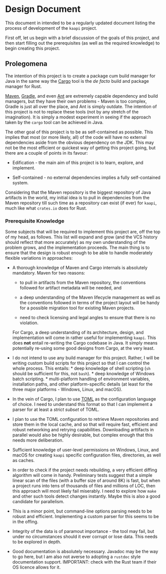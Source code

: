 # Design Document


This document in intended to be a regularly updated document listing the process of development
of the `kaapi` project.

First off, let us begin with a brief discussion of the goals of this project, and then start filling out the prerequisites (as well as the required knowledge) to begin creating this project.



## Prolegomena


The intention of this project is to create a package cum build manager for Java in the same way
the [Cargo](https://github.com/rust-lang/cargo) tool is the *de facto* build and package manager for Rust.

[Maven](https://maven.apache.org/index.html), [Gradle](https://gradle.org/), and even [Ant](https://ant.apache.org/) are extremely capable dependency and build managers, but they have their own problems - Maven is too complex, Gradle is just all over the place, and Ant is simply outdate. The intention of this project is not to replace these tools (not by any stretch of the imagination). It is simply a modest experiment in seeing if the approach taken by the `cargo` tool can be 
achieved in Java.

The other goal of this project is to be as self-contained as possible. This implies that most (or more likely, all) of the code will have no external dependencies aside from the obvious dependency on the JDK. This may not be the most efficient or quickest way of getting this project going, but there are a couple of points in its favour:
  
  * Edification - the main aim of this project is to learn, explore, and implement.
  
  * Self-contained - no external dependencies implies a fully self-contained system.


Considering that the Maven repository is the biggest repository of Java artifacts in the world, my 
initial idea is to pull in dependencies from the Maven repository till such time as a repository can exist (if ever) for `kaapi`, much like what `crates.io` does for Rust.


### Prerequisite Knowledge

Some subjects that will be required to implement this project are, off the top of my head, as follows. This list will expand and grow (and the VCS history should reflect that more accurately) as my own understanding of the problem grows, and the implementation proceeds. The main thing is to ensure that the design is robust enough to be able to handle moderately flexible variations in approaches:

  * A thorough knowledge of Maven and Cargo internals is absolutely mandatory. 
    Maven for two reasons:
      * to pull in artifacts from the Maven repository, the conventions followed for artifact
        metadata will be needed, and

      * a deep understanding of the Maven lifecycle management as well as the conventions followed
        in terms of the project layout will be handy for a possible migration tool for existing
        Maven projects.
      
      * need to check licensing and legal angles to ensure that there is no violation. 
        
     For Cargo, a deep understanding of its architecture, design, and implementation will come in
     rather useful for implementing `kaapi`. This does **not** entail re-writing the Cargo codebase
     in Java. It simply means potentially re-using some good designs from Cargo, at the very least.
     
  * I do not intend to use any build manager for this project. Rather, I will be writing custom
    build scripts for this project so that I can control the whole process. This entails:
        * deep knowledge of shell scripting (`sh` should be sufficient for this, not `bash`).
        * deep knowledge of Windows batch scripting.
        * multi-platform handling of environment variables, installation paths, and other 
          platform-specific details (at least for the three major platforms - Windows, Linux, 
          and macOS).
          
  * In the vein of Cargo, I plan to use [TOML](https://github.com/toml-lang/toml) as the configuration language of choice. I need to understand this format so that I can implement a parser for at least a *strict subset* of TOML.
  
  * I plan to use the TOML configuration to retrieve Maven repositories and store them in the local
  cache, and so that will require fast, efficient and robust networking and retrying capabilities. 
  Downloading arttifacts in parallel would also be highly desirable, but complex enough that this
  needs more deliberation. 
  
  * Sufficient knowledge of user-level permissions on Windows, Linux, and macOS for creating 
  `kaapi` specific configuration files, directories, as well as caches. 
  
  * In order to check if the project needs rebuilding, a very efficient diffing algorithm will come
    in handy. Preliminary tests suggest that a simple linear scan of the files (with a buffer size
    of around 8K) is fast, but when a project runs into tens of thousands of files and millions of
    LOC, then this approach will most likely fail miserably. I need to explore how `make` and other
    such tools detect changes instantly. Maybe this is also a good candidate for parallelism.
    
  * This is a minor point, but command-line options parsing needs to be robust and efficient. Implementing a custom parser for this seems to be in the offing.
  
  * Integrity of the data is of paramout importance - the tool may fail, but under no circumstances should it ever corrupt or lose data. This needs to be explored in depth.
  
  * Good documentation is absolutely necessary. Javadoc may be the way to go here, but I am also
  not averse to adopting a `rustdoc` style documentation support. IMPORTANT: check with the Rust team if their OS licence allows for it.





